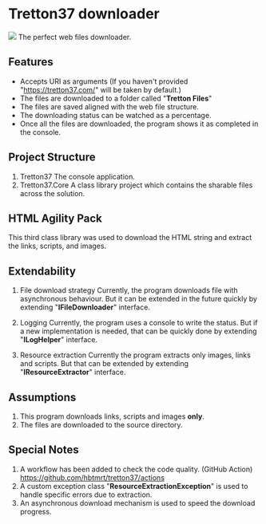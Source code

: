 # Tretton37 downloader
[![](https://tretton37.com//assets/i/contact.jpg)](https://tretton37.com)
The perfect web files downloader.
## Features
- Accepts URI as arguments (If you haven't provided "https://tretton37.com/" will be taken by default.)
- The files are downloaded to a folder called "**Tretton Files**"
- The files are saved aligned with the web file structure.
- The downloading status can be watched as a percentage.
- Once all the files are downloaded, the program shows it as completed in the console.

## Project Structure
1. Tretton37
The console application.
2. Tretton37.Core
A class library project which contains the sharable files across the solution.

## HTML Agility Pack
This third class library was used to download the HTML string and extract the links, scripts, and images.

## Extendability
1. File download strategy
Currently, the program downloads file with asynchronous behaviour. But it can be extended in the future quickly by extending "**IFileDownloader**" interface.

2. Logging
Currently, the program uses a console to write the status. But if a new implementation is needed, that can be quickly done by extending "**ILogHelper**" interface.

3. Resource extraction
Currently the program extracts only images, links and scripts. But that can be extended by extending "**IResourceExtractor**" interface.

## Assumptions
1. This program downloads links, scripts and images **only**.
2. The files are downloaded to the source directory.

## Special Notes
1. A workflow has been added to check the code quality. (GitHub Action)
https://github.com/hbtmrt/tretton37/actions
2. A custom exception class "**ResourceExtractionException**" is used to handle specific errors due to extraction.
3. An asynchronous download mechanism is used to speed the download progress.
